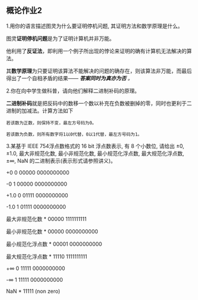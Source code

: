 ## 概论作业2

1.用你的语言描述图灵为什么要证明停机问题, 其证明方法和数学原理是什么。

图灵**证明停机问题**是为了证明计算机并非万能。

他利用了**反证法**，即利用一个例子所出现的悖论来证明的确有计算机无法解决的算法。

其**数学原理**为只要证明该算法不能解决的问题的确存在，则该算法非万能，而最后得出了一个自相矛盾的结果—— ***答案同时为真亦为否*** *。*


2.你在向中学生做科普，请向他们解释二进制补码的原理。

**二进制补码**就是把反码中的数移一个数以补充在负数被删掉的零，同时也更利于二进制的加减法。计算方法如下
```
若该数为正数，则保持不变，最左方号码为0。

若该数为负数，则所有数字将1以0代替，0以1代替，最左方号码为1。
```

3.某基于 IEEE 754浮点数格式的 16 bit 浮点数表示, 有 8 个小数位, 请给出 ±0, ±1.0, 最大非规范化数, 最小非规范化数, 最小规范化浮点数, 最大规范化浮点数,
±∞, NaN 的二进制表示(表示形式请参照讲义)。

+0              0 00000 0000000000

-0              1 00000 0000000000

+1.0            0 01111 0000000000

-1.0            1 01111 0000000000

最大非规范化数   * 00000 1111111111

最小非规范化数   * 00000 0000000000

最小规范化浮点数 * 00001 0000000000

最大规范化浮点数 * 11110 1111111111

+∞              0 11111 0000000000

-∞              1 11111 0000000000

NaN             * 11111 (non zero)
